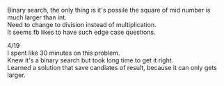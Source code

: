 Binary search, the only thing is it's possile the square of mid number is much larger than int.\
Need to change to division instead of multiplication.\
It seems fb likes to have such edge case questions.

4/19\
I spent like 30 minutes on this problem.\
Knew it's a binary search but took long time to get it right.\
Learned a solution that save candiates of result, because it can only gets larger.
